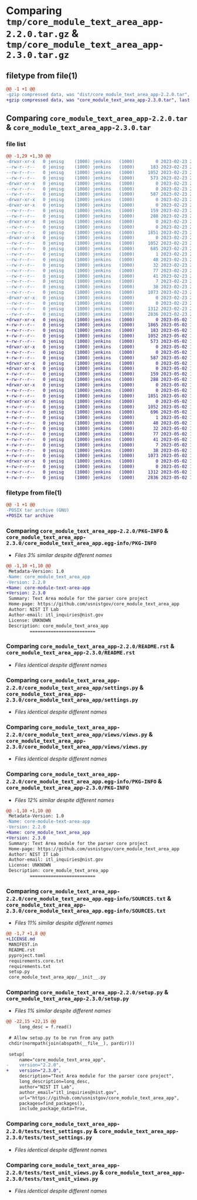 # Comparing `tmp/core_module_text_area_app-2.2.0.tar.gz` & `tmp/core_module_text_area_app-2.3.0.tar.gz`

## filetype from file(1)

```diff
@@ -1 +1 @@
-gzip compressed data, was "dist/core_module_text_area_app-2.2.0.tar", last modified: Thu Feb 23 20:33:09 2023, max compression
+gzip compressed data, was "core_module_text_area_app-2.3.0.tar", last modified: Tue May  2 19:46:49 2023, max compression
```

## Comparing `core_module_text_area_app-2.2.0.tar` & `core_module_text_area_app-2.3.0.tar`

### file list

```diff
@@ -1,29 +1,30 @@
-drwxr-xr-x   0 jenisg    (1000) jenkins   (1000)        0 2023-02-23 20:33:09.000000 core_module_text_area_app-2.2.0/
--rw-r--r--   0 jenisg    (1000) jenkins   (1000)      183 2023-02-23 20:33:08.000000 core_module_text_area_app-2.2.0/MANIFEST.in
--rw-r--r--   0 jenisg    (1000) jenkins   (1000)     1052 2023-02-23 20:33:09.000000 core_module_text_area_app-2.2.0/PKG-INFO
--rw-r--r--   0 jenisg    (1000) jenkins   (1000)      573 2023-02-23 20:33:08.000000 core_module_text_area_app-2.2.0/README.rst
-drwxr-xr-x   0 jenisg    (1000) jenkins   (1000)        0 2023-02-23 20:33:09.000000 core_module_text_area_app-2.2.0/core_module_text_area_app/
--rw-r--r--   0 jenisg    (1000) jenkins   (1000)        0 2023-02-23 20:33:08.000000 core_module_text_area_app-2.2.0/core_module_text_area_app/__init__.py
--rw-r--r--   0 jenisg    (1000) jenkins   (1000)      587 2023-02-23 20:33:08.000000 core_module_text_area_app-2.2.0/core_module_text_area_app/settings.py
-drwxr-xr-x   0 jenisg    (1000) jenkins   (1000)        0 2023-02-23 20:33:09.000000 core_module_text_area_app-2.2.0/core_module_text_area_app/templates/
-drwxr-xr-x   0 jenisg    (1000) jenkins   (1000)        0 2023-02-23 20:33:09.000000 core_module_text_area_app-2.2.0/core_module_text_area_app/templates/core_module_text_area_app/
--rw-r--r--   0 jenisg    (1000) jenkins   (1000)      159 2023-02-23 20:33:08.000000 core_module_text_area_app-2.2.0/core_module_text_area_app/templates/core_module_text_area_app/predefined_entities_warning.html
--rw-r--r--   0 jenisg    (1000) jenkins   (1000)      288 2023-02-23 20:33:08.000000 core_module_text_area_app-2.2.0/core_module_text_area_app/urls.py
-drwxr-xr-x   0 jenisg    (1000) jenkins   (1000)        0 2023-02-23 20:33:09.000000 core_module_text_area_app-2.2.0/core_module_text_area_app/views/
--rw-r--r--   0 jenisg    (1000) jenkins   (1000)        0 2023-02-23 20:33:08.000000 core_module_text_area_app-2.2.0/core_module_text_area_app/views/__init__.py
--rw-r--r--   0 jenisg    (1000) jenkins   (1000)     1851 2023-02-23 20:33:08.000000 core_module_text_area_app-2.2.0/core_module_text_area_app/views/views.py
-drwxr-xr-x   0 jenisg    (1000) jenkins   (1000)        0 2023-02-23 20:33:09.000000 core_module_text_area_app-2.2.0/core_module_text_area_app.egg-info/
--rw-r--r--   0 jenisg    (1000) jenkins   (1000)     1052 2023-02-23 20:33:09.000000 core_module_text_area_app-2.2.0/core_module_text_area_app.egg-info/PKG-INFO
--rw-r--r--   0 jenisg    (1000) jenkins   (1000)      685 2023-02-23 20:33:09.000000 core_module_text_area_app-2.2.0/core_module_text_area_app.egg-info/SOURCES.txt
--rw-r--r--   0 jenisg    (1000) jenkins   (1000)        1 2023-02-23 20:33:09.000000 core_module_text_area_app-2.2.0/core_module_text_area_app.egg-info/dependency_links.txt
--rw-r--r--   0 jenisg    (1000) jenkins   (1000)       48 2023-02-23 20:33:09.000000 core_module_text_area_app-2.2.0/core_module_text_area_app.egg-info/requires.txt
--rw-r--r--   0 jenisg    (1000) jenkins   (1000)       32 2023-02-23 20:33:09.000000 core_module_text_area_app-2.2.0/core_module_text_area_app.egg-info/top_level.txt
--rw-r--r--   0 jenisg    (1000) jenkins   (1000)       77 2023-02-23 20:33:08.000000 core_module_text_area_app-2.2.0/pyproject.toml
--rw-r--r--   0 jenisg    (1000) jenkins   (1000)       41 2023-02-23 20:33:08.000000 core_module_text_area_app-2.2.0/requirements.core.txt
--rw-r--r--   0 jenisg    (1000) jenkins   (1000)        7 2023-02-23 20:33:08.000000 core_module_text_area_app-2.2.0/requirements.txt
--rw-r--r--   0 jenisg    (1000) jenkins   (1000)       38 2023-02-23 20:33:09.000000 core_module_text_area_app-2.2.0/setup.cfg
--rw-r--r--   0 jenisg    (1000) jenkins   (1000)     1073 2023-02-23 20:33:08.000000 core_module_text_area_app-2.2.0/setup.py
-drwxr-xr-x   0 jenisg    (1000) jenkins   (1000)        0 2023-02-23 20:33:09.000000 core_module_text_area_app-2.2.0/tests/
--rw-r--r--   0 jenisg    (1000) jenkins   (1000)        0 2023-02-23 20:33:08.000000 core_module_text_area_app-2.2.0/tests/__init__.py
--rw-r--r--   0 jenisg    (1000) jenkins   (1000)     1312 2023-02-23 20:33:08.000000 core_module_text_area_app-2.2.0/tests/test_settings.py
--rw-r--r--   0 jenisg    (1000) jenkins   (1000)     2836 2023-02-23 20:33:08.000000 core_module_text_area_app-2.2.0/tests/test_unit_views.py
+drwxr-xr-x   0 jenisg    (1000) jenkins   (1000)        0 2023-05-02 19:46:49.964343 core_module_text_area_app-2.3.0/
+-rw-r--r--   0 jenisg    (1000) jenkins   (1000)     1865 2023-05-02 19:46:48.000000 core_module_text_area_app-2.3.0/LICENSE.md
+-rw-r--r--   0 jenisg    (1000) jenkins   (1000)      183 2023-05-02 19:46:48.000000 core_module_text_area_app-2.3.0/MANIFEST.in
+-rw-r--r--   0 jenisg    (1000) jenkins   (1000)     1052 2023-05-02 19:46:49.960195 core_module_text_area_app-2.3.0/PKG-INFO
+-rw-r--r--   0 jenisg    (1000) jenkins   (1000)      573 2023-05-02 19:46:48.000000 core_module_text_area_app-2.3.0/README.rst
+drwxr-xr-x   0 jenisg    (1000) jenkins   (1000)        0 2023-05-02 19:46:49.819577 core_module_text_area_app-2.3.0/core_module_text_area_app/
+-rw-r--r--   0 jenisg    (1000) jenkins   (1000)        0 2023-05-02 19:46:48.000000 core_module_text_area_app-2.3.0/core_module_text_area_app/__init__.py
+-rw-r--r--   0 jenisg    (1000) jenkins   (1000)      587 2023-05-02 19:46:48.000000 core_module_text_area_app-2.3.0/core_module_text_area_app/settings.py
+drwxr-xr-x   0 jenisg    (1000) jenkins   (1000)        0 2023-05-02 19:46:49.697050 core_module_text_area_app-2.3.0/core_module_text_area_app/templates/
+drwxr-xr-x   0 jenisg    (1000) jenkins   (1000)        0 2023-05-02 19:46:49.894989 core_module_text_area_app-2.3.0/core_module_text_area_app/templates/core_module_text_area_app/
+-rw-r--r--   0 jenisg    (1000) jenkins   (1000)      159 2023-05-02 19:46:48.000000 core_module_text_area_app-2.3.0/core_module_text_area_app/templates/core_module_text_area_app/predefined_entities_warning.html
+-rw-r--r--   0 jenisg    (1000) jenkins   (1000)      288 2023-05-02 19:46:48.000000 core_module_text_area_app-2.3.0/core_module_text_area_app/urls.py
+drwxr-xr-x   0 jenisg    (1000) jenkins   (1000)        0 2023-05-02 19:46:49.918215 core_module_text_area_app-2.3.0/core_module_text_area_app/views/
+-rw-r--r--   0 jenisg    (1000) jenkins   (1000)        0 2023-05-02 19:46:48.000000 core_module_text_area_app-2.3.0/core_module_text_area_app/views/__init__.py
+-rw-r--r--   0 jenisg    (1000) jenkins   (1000)     1851 2023-05-02 19:46:48.000000 core_module_text_area_app-2.3.0/core_module_text_area_app/views/views.py
+drwxr-xr-x   0 jenisg    (1000) jenkins   (1000)        0 2023-05-02 19:46:49.880791 core_module_text_area_app-2.3.0/core_module_text_area_app.egg-info/
+-rw-r--r--   0 jenisg    (1000) jenkins   (1000)     1052 2023-05-02 19:46:49.000000 core_module_text_area_app-2.3.0/core_module_text_area_app.egg-info/PKG-INFO
+-rw-r--r--   0 jenisg    (1000) jenkins   (1000)      696 2023-05-02 19:46:49.000000 core_module_text_area_app-2.3.0/core_module_text_area_app.egg-info/SOURCES.txt
+-rw-r--r--   0 jenisg    (1000) jenkins   (1000)        1 2023-05-02 19:46:49.000000 core_module_text_area_app-2.3.0/core_module_text_area_app.egg-info/dependency_links.txt
+-rw-r--r--   0 jenisg    (1000) jenkins   (1000)       48 2023-05-02 19:46:49.000000 core_module_text_area_app-2.3.0/core_module_text_area_app.egg-info/requires.txt
+-rw-r--r--   0 jenisg    (1000) jenkins   (1000)       32 2023-05-02 19:46:49.000000 core_module_text_area_app-2.3.0/core_module_text_area_app.egg-info/top_level.txt
+-rw-r--r--   0 jenisg    (1000) jenkins   (1000)       77 2023-05-02 19:46:48.000000 core_module_text_area_app-2.3.0/pyproject.toml
+-rw-r--r--   0 jenisg    (1000) jenkins   (1000)       41 2023-05-02 19:46:48.000000 core_module_text_area_app-2.3.0/requirements.core.txt
+-rw-r--r--   0 jenisg    (1000) jenkins   (1000)        7 2023-05-02 19:46:48.000000 core_module_text_area_app-2.3.0/requirements.txt
+-rw-r--r--   0 jenisg    (1000) jenkins   (1000)       38 2023-05-02 19:46:49.968556 core_module_text_area_app-2.3.0/setup.cfg
+-rw-r--r--   0 jenisg    (1000) jenkins   (1000)     1073 2023-05-02 19:46:48.000000 core_module_text_area_app-2.3.0/setup.py
+drwxr-xr-x   0 jenisg    (1000) jenkins   (1000)        0 2023-05-02 19:46:49.951981 core_module_text_area_app-2.3.0/tests/
+-rw-r--r--   0 jenisg    (1000) jenkins   (1000)        0 2023-05-02 19:46:48.000000 core_module_text_area_app-2.3.0/tests/__init__.py
+-rw-r--r--   0 jenisg    (1000) jenkins   (1000)     1312 2023-05-02 19:46:48.000000 core_module_text_area_app-2.3.0/tests/test_settings.py
+-rw-r--r--   0 jenisg    (1000) jenkins   (1000)     2836 2023-05-02 19:46:48.000000 core_module_text_area_app-2.3.0/tests/test_unit_views.py
```

### filetype from file(1)

```diff
@@ -1 +1 @@
-POSIX tar archive (GNU)
+POSIX tar archive
```

### Comparing `core_module_text_area_app-2.2.0/PKG-INFO` & `core_module_text_area_app-2.3.0/core_module_text_area_app.egg-info/PKG-INFO`

 * *Files 3% similar despite different names*

```diff
@@ -1,10 +1,10 @@
 Metadata-Version: 1.0
-Name: core_module_text_area_app
-Version: 2.2.0
+Name: core-module-text-area-app
+Version: 2.3.0
 Summary: Text Area module for the parser core project
 Home-page: https://github.com/usnistgov/core_module_text_area_app
 Author: NIST IT Lab
 Author-email: itl_inquiries@nist.gov
 License: UNKNOWN
 Description: core_module_text_area_app
         =========================
```

### Comparing `core_module_text_area_app-2.2.0/README.rst` & `core_module_text_area_app-2.3.0/README.rst`

 * *Files identical despite different names*

### Comparing `core_module_text_area_app-2.2.0/core_module_text_area_app/settings.py` & `core_module_text_area_app-2.3.0/core_module_text_area_app/settings.py`

 * *Files identical despite different names*

### Comparing `core_module_text_area_app-2.2.0/core_module_text_area_app/views/views.py` & `core_module_text_area_app-2.3.0/core_module_text_area_app/views/views.py`

 * *Files identical despite different names*

### Comparing `core_module_text_area_app-2.2.0/core_module_text_area_app.egg-info/PKG-INFO` & `core_module_text_area_app-2.3.0/PKG-INFO`

 * *Files 12% similar despite different names*

```diff
@@ -1,10 +1,10 @@
 Metadata-Version: 1.0
-Name: core-module-text-area-app
-Version: 2.2.0
+Name: core_module_text_area_app
+Version: 2.3.0
 Summary: Text Area module for the parser core project
 Home-page: https://github.com/usnistgov/core_module_text_area_app
 Author: NIST IT Lab
 Author-email: itl_inquiries@nist.gov
 License: UNKNOWN
 Description: core_module_text_area_app
         =========================
```

### Comparing `core_module_text_area_app-2.2.0/core_module_text_area_app.egg-info/SOURCES.txt` & `core_module_text_area_app-2.3.0/core_module_text_area_app.egg-info/SOURCES.txt`

 * *Files 11% similar despite different names*

```diff
@@ -1,7 +1,8 @@
+LICENSE.md
 MANIFEST.in
 README.rst
 pyproject.toml
 requirements.core.txt
 requirements.txt
 setup.py
 core_module_text_area_app/__init__.py
```

### Comparing `core_module_text_area_app-2.2.0/setup.py` & `core_module_text_area_app-2.3.0/setup.py`

 * *Files 1% similar despite different names*

```diff
@@ -22,15 +22,15 @@
     long_desc = f.read()
 
 # Allow setup.py to be run from any path
 chdir(normpath(join(abspath(__file__), pardir)))
 
 setup(
     name="core_module_text_area_app",
-    version="2.2.0",
+    version="2.3.0",
     description="Text Area module for the parser core project",
     long_description=long_desc,
     author="NIST IT Lab",
     author_email="itl_inquiries@nist.gov",
     url="https://github.com/usnistgov/core_module_text_area_app",
     packages=find_packages(),
     include_package_data=True,
```

### Comparing `core_module_text_area_app-2.2.0/tests/test_settings.py` & `core_module_text_area_app-2.3.0/tests/test_settings.py`

 * *Files identical despite different names*

### Comparing `core_module_text_area_app-2.2.0/tests/test_unit_views.py` & `core_module_text_area_app-2.3.0/tests/test_unit_views.py`

 * *Files identical despite different names*

